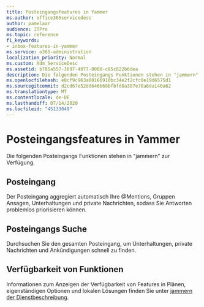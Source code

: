 ```yaml
---
title: Posteingangsfeatures in Yammer
ms.author: office365servicedesc
author: pamelaar
audience: ITPro
ms.topic: reference
f1_keywords:
- inbox-features-in-yammer
ms.service: o365-administration
localization_priority: Normal
ms.custom: Adm_ServiceDesc
ms.assetid: b785a557-3697-4077-8008-c85c822b6dea
description: Die folgenden Posteingangs Funktionen stehen in "jammern" zur Verfügung.
ms.openlocfilehash: e8cf9c963a00166910bc34e2f2cfc0e19d6575d1
ms.sourcegitcommit: d2cd67e52dd646b68bfbfd8a387e70a6da140a62
ms.translationtype: MT
ms.contentlocale: de-DE
ms.lasthandoff: 07/14/2020
ms.locfileid: "45133049"
---
```

# <a name="inbox-features-in-yammer"></a>Posteingangsfeatures in Yammer

Die folgenden Posteingangs Funktionen stehen in "jammern" zur Verfügung.
  
## <a name="inbox"></a>Posteingang

Der Posteingang aggregiert automatisch Ihre @Mentions, Gruppen Ansagen, Unterhaltungen und private Nachrichten, sodass Sie Antworten problemlos priorisieren können.
  
## <a name="inbox-search"></a>Posteingangs Suche

Durchsuchen Sie den gesamten Posteingang, um Unterhaltungen, private Nachrichten und Ankündigungen schnell zu finden.
  
## <a name="feature-availability"></a>Verfügbarkeit von Funktionen

Informationen zum Anzeigen der Verfügbarkeit von Features in Plänen, eigenständigen Optionen und lokalen Lösungen finden Sie unter [jammern der Dienstbeschreibung](yammer-service-description.md).
  

